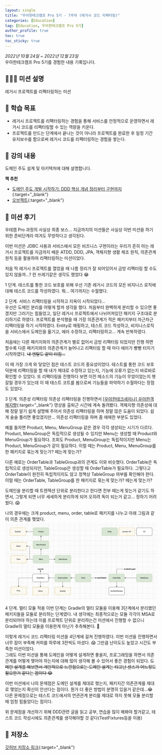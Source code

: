 ```yaml
---
layout: single
title: "우아한테크캠프 Pro 5기 - 7주차 (레거시 코드 리팩터링)"
categories: [Education]
tag: [Education, 우아한테크캠프 Pro 5기]
author_profile: true
toc: true
toc_sticky: true
---
```


*2022년 10월 24일 ~ 2022년 12월 23일*  
우아한테크캠프 Pro 5기를 경험한 내용 기록입니다.

## 🙇🏻‍♂️ 미션 설명
레거시 프로젝트를 리팩터링하는 미션

## 🎯 학습 목표
- 레거시 프로젝트를 리팩터링하는 경험을 통해 서비스를 안정적으로 운영하면서 레거시 코드를 리팩터링할 수 있는 역량을 키운다.
- 프로젝트를 만드는 단계에서 끝나는 것이 아니라 프로젝트를 완료한 후 일정 기간 유지보수를 함으로써 레거시 코드를 리팩터링하는 경험을 쌓는다.

## 📖 강의 내용
도메인 주도 설계 및 아키텍처에 대해 설명합니다.

**책 추천**  
- [도메인 주도 개발 시작하기: DDD 핵심 개념 정리부터 구현까지](https://product.kyobobook.co.kr/detail/S000001810495){:target="_blank"}
- [오브젝트](https://product.kyobobook.co.kr/detail/S000001766367){:target="_blank"}



## 📝 미션 후기
우테캠 Pro 과정의 사실상 최종 보스... 지금까지의 미션들은 사실상 이번 미션을 하기 위한 준비단계라 여겨도 무방하다고 생각된다.

이번 미션은 JDBC 사용과 서비스에서 모든 비즈니스 구현이라는 우리가 흔히 아는 레거시 프로젝트를 지금까지 배운 ATDD, DDD, JPA, 객체지향 생활 체조 원칙, 의존관계 원칙 등을 활용하여 리팩터링하는 미션이었다.

처음 딱 레거시 프로젝트를 열었을 때 나름 정리가 잘 되어있어서 금방 리팩터링 할 수도 있지 않을까...? 란 쓰레기같은 생각도 했었다 😂

1 단계. 테스트를 통한 코드 보호를 위해 우선 기존 레거시 코드의 모든 비지니스 로직에 대해 테스트 코드를 작성하였다. 뭐... 여기까지는 수월했다.  

2 단계. 서비스 리팩터링을 시작하고 지옥이 시작되었다...  
우선은 도메인 분리를 어떻게 할까 생각을 했다. 처음부터 완벽하게 분리할 수 있으면 좋겠지만 그러기는 힘들었고, 일단 레거시 프로젝트에서 나뉘어져있던 패키지 구조대로 분리하기로 하였다. 프로젝트를 분석했을 때 가장 의존관계가 적은 패키지부터 차근차근 리팩터링을 하기 시작하였다. Entity로 매핑하고, 테스트 코드 작성하고, 비지니스로직을 서비스에서 도메인을 옮기고, 에러 수정하고, 리팩터링하고... 계속 반복하였다.  

처음에는 다른 패키지와의 의존관계가 별로 없어서 금방 리팩터링 되었지만 진행 하면 할수록 다른 패키지와의 의존관계가 늘어나고 리팩터링 할 때 마다 에러가 빵빵 터지기 시작하였다. ~~내 멘탈도 같이 터짐...~~  

이 때 가장 크게 와 닿았던 점은 테스트 코드의 중요성이었다. 테스트를 통한 코드 보호 덕분에 리팩터링을 할 때 내가 제대로 수정하고 있는지, 기능에 오류가 없는지 바로바로 확인할 수 있었다. 또 리팩터링을 진행하다 보면 이전 메소드의 기능이 무었이었는지 햇갈릴 경우가 있는데 이 때 테스트 코트를 봄으로써 기능들을 파악하기 수월하다는 장점도 있었다.  

3 단계. 의존성 리팩터링
의존성 리팩터링을 진행하면서 [\[우아한테크세미나\] 우아한객체지향](https://www.youtube.com/watch?v=dJ5C4qRqAgA){:target="_blank"} 영상을 출퇴근 시간에 계속 돌려봤다. 객체지향 의존성에 대해 정말 알기 쉽게 설명해 주어서 의존성 리팩터링을 하며 정말 많은 도움이 되었다. 
쉽게 술술 풀리면 좋았겠지만... 의존성 리팩터링을 하며 좀 애매한 부분도 있었다.  

예를 들자면 Product, Menu, MenuGroup 같은 경우 각각 생성되는 시기가 다르다. Product, MenuGroup은 독립적으로 생성될 수 있지만 Menu는 생성할 때 Product와 MenuGroup가 필요하다. 조회도 Product, MenuGroup는 독립적이지만 Menu는 Product, MenuGroup가 같이 필요하다. 이럴 때는 Product, Menu, MenuGroup를 한 패키지로 묶는게 맞는가? 떼는게 맞는가?  

다른 예로는 OrderTable과 TableGroup과의 관계도 이와 비슷했다. OrderTable은 독립적으로 생성되지만, TableGroup은 생성할 때 OrderTable가 필요하다. 그렇다고 OrderTable이 완전히 독립적이지도 않고 정책상 TableGroup 여부를 확인해야 한다. 이럴 때는 OrderTable, TableGroup를 한 패키지로 묶는게 맞는가? 떼는게 맞는가?  

도메인을 분리할 때 트렌젝션 단위로 분리한다고 한다면 전부 떼는게 맞는거 같기도 하면서, 그렇게 되면 너무 세세하게 분리하게 되어 오히려 독이 되는거 같고... 정하기 어려웠다. 😱

나의 경우에는 크게 product, menu, order, table로 패키지를 나누고 아래 그림과 같이 의존 관계를 맺었다.
![jwp_refactoring_step3_의존성](/assets/images/posts/jwp_refactoring_step3_의존성.png)

4 단계. 멀티 모듈 적용
이번 단계는 Gradle의 멀티 모듈을 이용해 3단계에서 분리했던 패키지들을 모듈로 분리하는 단계였다. 내 생각에는 최종적으로는 모듈 각각이 MSA로 분리되어야 하는데 이를 프로젝트 단위로 분리하는건 미션에서 진행할 수 없으니 Gradle의 멀티 모듈을 이용한게 아닌가 추측해본다. 🤔

이렇게 레거시 코드 리팩터링 미션을 4단계에 걸쳐 진행하였다. 이번 미션을 진행하면서 너무 잠이 부족해 커피를 하루에 3잔씩도 마셨다. 😱 그만큼 난이도도 높았고 시간도 부족한 미션이었다.  
그래도 이번 미션을 통해 도메인을 어떻게 설계하면 좋을지, 프로그래밍을 하면서 의존관계를 어떻게 맺어야 하는지에 대해 많이 생각해 볼 수 있어서 좋은 경험이 되었다.
~~도메인 설계를 해보면서 개인적으로 느낀점으로는 도메인 설계는 타고난 센스가 어느정도 필요한거 같다는 점이다 😂~~


이번 미션에서 나의 문제점은 도메인 설계를 제대로 했는지, 패키지간 의존관계를 제대로 맺었는지 확신이 안선다는 점이다. 뭔가 더 좋은 방법이 분명히 있을거 같은데...😂  
다른 문제점으로는 테스트 코드에서의 연관관계 분리를 제대로 하지 못해 모듈 분리할 때 엄청 힘들었다는 점이다.

위 문제점을 개선하기 위해 DDD관련 글을 읽고 공부, 연습을 많이 해봐야 할거같고, 테스트 코드 작성시에도 의존관계를 생각해야할 것 같다(TestFixtures등을 이용)

## 💾 저장소
[깃허브 저장소 링크](https://github.com/sangjaeoh/jwp-refactoring/tree/step4){:target="_blank"}